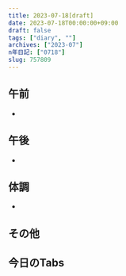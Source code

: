 ```yaml
---
title: 2023-07-18[draft]
date: 2023-07-18T00:00:00+09:00
draft: false
tags: ["diary", ""]
archives: ["2023-07"]
n年日記: ["0718"]
slug: 757809
---
```

## 午前
- 
## 午後
- 
## 体調
- 
## その他
## 今日のTabs